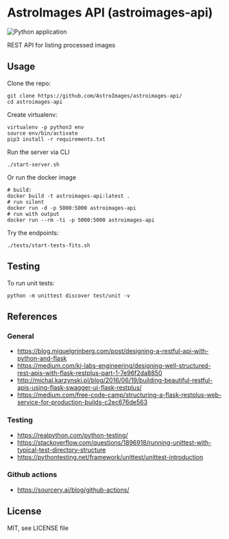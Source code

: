 AstroImages API (astroimages-api)
=================================

![Python application](https://github.com/AstroImages/astroimages-api/workflows/Astroimages-API/badge.svg?branch=master)

REST API for listing processed images

Usage
-----

Clone the repo:

    git clone https://github.com/AstroImages/astroimages-api/
    cd astroimages-api

Create virtualenv:

    virtualenv -p python3 env
    source env/bin/activate
    pip3 install -r requirements.txt

Run the server via CLI

    ./start-server.sh
    
Or run the docker image

    # build: 
    docker build -t astroimages-api:latest .
    # run silent
    docker run -d -p 5000:5000 astroimages-api
    # run with output
    docker run --rm -ti -p 5000:5000 astroimages-api

Try the endpoints:

    ./tests/start-tests-fits.sh

## Testing

To run unit tests:

    python -m unittest discover test/unit -v


## References

### General
- https://blog.miguelgrinberg.com/post/designing-a-restful-api-with-python-and-flask
- https://medium.com/ki-labs-engineering/designing-well-structured-rest-apis-with-flask-restplus-part-1-7e96f2da8850
- http://michal.karzynski.pl/blog/2016/06/19/building-beautiful-restful-apis-using-flask-swagger-ui-flask-restplus/
- https://medium.com/free-code-camp/structuring-a-flask-restplus-web-service-for-production-builds-c2ec676de563

 ### Testing
 - https://realpython.com/python-testing/
 - https://stackoverflow.com/questions/1896918/running-unittest-with-typical-test-directory-structure
 - https://pythontesting.net/framework/unittest/unittest-introduction

 ### Github actions
  - https://sourcery.ai/blog/github-actions/

License
-------

MIT, see LICENSE file



